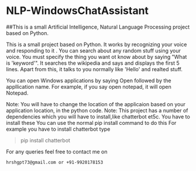 # NLP-WindowsChatAssistant
##This is a small Artificial Intelligence, Natural Language Processing project based on Python.

This is a small project based on Python. It works by recognizing your voice and responding to it . You can search about any random stuff using 
your voice. You must specify the thing you want ot know about by saying "What is 'keyword'". It searches the wikipedia and says and displays the 
first 5 lines. Apart from this, it talks to you normally like 'Hello' and realted stuff.

You can open Windows applications by saying Open followed by the appllication name. For example, if you say open notepad, 
it will open Notepad. 

Note: You will have to change the location of the applicaion based on your application location, in the python code.
Note: This project has a number of dependencies which you will have to install,like chatterbot et5c. You have to install these
You can use the normal pip install command to do this
For example you have to install chatterbot type 
> pip install chatterbot

For any queries feel free to contact me on
```
hrshgpt73@gmail.com or +91-9920178153
```




